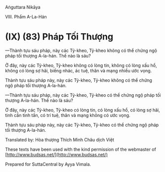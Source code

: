 Aṅguttara Nikāya

VIII. Phẩm A-La-Hán

# (IX) (83) Pháp Tối Thượng

—Thành tựu sáu pháp, này các Tỷ-kheo, Tỷ-kheo không có thể chứng ngộ pháp tối thượng A-la-hán. Thế nào là sáu?

Ở đây, này các Tỷ-kheo, Tỷ-kheo không có lòng tin, không có lòng xấu hổ, không có lòng sợ hãi, biếng nhác, ác tuệ, thân và mạng nhiều ước vọng.

Thành tựu sáu pháp này, này các Tỷ-kheo, Tỷ-kheo không có thể chứng ngộ pháp tối thượng A-la-hán.

—Thành tựu sáu pháp, này các Tỷ-kheo, Tỷ-kheo có thể chứng ngộ pháp tối thượng A-la-hán. Thế nào là sáu?

Ở đây, này các Tỷ-kheo, Tỷ-kheo có lòng tin, có lòng xấu hổ, có lòng sợ hãi, tinh cần tinh tấn, có trí tuệ, thân và mạng không có ước vọng.

Thành tựu sáu pháp này, này các Tỷ-kheo, Tỷ-kheo có thể chứng ngộ pháp tối thượng A-la-hán.

Translated by: Hòa thượng Thích Minh Châu dịch Việt

These texts have been used with the kind permission of the webmaster of [http://www.budsas.net/](http://www.budsas.net/)

Prepared for SuttaCentral by Ayya Vimala.